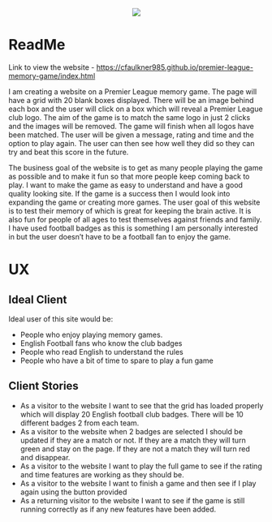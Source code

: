 <p align="center"> 
<img src="https://github.com/cfaulkner985/premier-league-memory-game/blob/518e929801ea94920077e0bc2c50806e2e0fac5d/assets/img/memory-game-logo.jpg">
</p>

# ReadMe

Link to view the website - https://cfaulkner985.github.io/premier-league-memory-game/index.html

I am creating a website on a Premier League memory game. The page will have a grid with 20 blank boxes displayed. There will be an image behind each box and the user will click on a box which will reveal a Premier League club logo. The aim of the game is to match the same logo in just 2 clicks and the images will be removed. The game will finish when all logos have been matched. The user will be given a message, rating and time and the option to play again. The user can then see how well they did so they can try and beat this score in the future.

The business goal of the website is to get as many people playing the game as possible and to make it fun so that more people keep coming back to play. I want to make the game as easy to understand and have a good quality looking site. If the game is a success then I would look into expanding the game or creating more games.
The user goal of this website is to test their memory of which is great for keeping the brain active. It is also fun for people of all ages to test themselves against friends and family. I have used football badges as this is something I am personally interested in but the user doesn’t have to be a football fan to enjoy the game.

# UX

## Ideal Client

Ideal user of this site would be:
* People who enjoy playing memory games.
*	English Football fans who know the club badges
*	People who read English to understand the rules
*	People who have a bit of time to spare to play a fun game

## Client Stories
*	As a visitor to the website I want to see that the grid has loaded properly which will display 20 English football club badges. There will be 10 different badges 2 from each team.
*	As a visitor to the website when 2 badges are selected I should be updated if they are a match or not. If they are a match they will turn green and stay on the page. If they are not a match they will turn red and disappear.
*	As a visitor to the website I want to play the full game to see if the rating and time features are working as they should be. 
*	As a visitor to the website I want to finish a game and then see if I play again using the button provided 
*	As a returning visitor to the website I want to see if the game is still running correctly as if any new features have been added.

